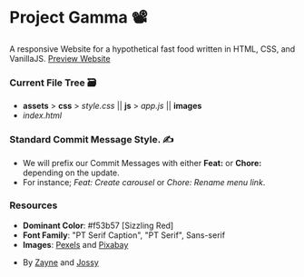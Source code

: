 # Project Gamma 📽️

A responsive Website for a hypothetical fast food written in HTML, CSS, and VanillaJS.
[Preview Website](https://buildgamma.netlify.app)


### Current File Tree 🗃️
* **assets** > **css** > _style.css_  ||  **js** > _app.js_  ||  **images**
* _index.html_


### Standard Commit Message Style. ✍️
- We will prefix our Commit Messages with either **Feat:** or **Chore:** depending on the update.
- For instance; _Feat: Create carousel_ or _Chore: Rename menu link_.


### Resources
* **Dominant Color**: #f53b57 [Sizzling Red]
* **Font Family**: "PT Serif Caption", "PT Serif", Sans-serif
* **Images**: [Pexels](https://pexels.com) and [Pixabay](https://pixabay.com)



- By [Zayne](https://github.com/Tijani-zainab) and [Jossy](https://github.com/giwajossy)